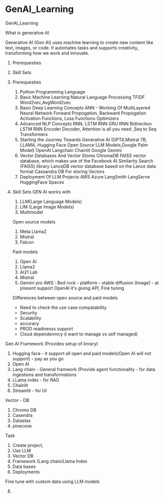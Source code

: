 # GenAI_Learning
GenAI_Learning

What is generative AI

Generative AI (Gen AI) uses machine learning to create new content like text, images, or code. It automates tasks and supports creativity, transforming how we work and innovate.

1. Prerequesties
2. Skill Sets

1. Prerequesties
      1. Python Programming Language 
      2. Basic Machine Learning Natural Language Processing 
          TFIDF
          Word2vec,AvgWord2vec
      3. Basic Deep Learning Concepts 
          ANN - Working Of MultiLayered Neural Network
          Forward Propogation, Backward Propogation
          Activation Functions, Loss Functions
          Optimizers
      4. Advanced NLP Concepts 
          RNN, LSTM RNN
          GRU RNN
          Bidirection LSTM RNN
          Encoder Decoder, Attention is all you need ,Seq to Seq
          Transformers
      5. Starting the Journey Towards Generative AI (GPT4,Mistral 7B, LLAMA, Hugging Face Open Source LLM Models,Google Palm Model)
      OpenAI
      Langchain
      Chainlit
      Google Gemini
      5. Vector Databases And Vector Stores
      ChromaDB
        FAISS vector database, which makes use of the Facebook AI Similarity Search (FAISS) library
        LanceDB vector database based on the Lance data format
        Cassandra DB For storing Vectors
      6. Deployment Of LLM Projects
        AWS
        Azure
        LangSmith
        LangServe
        HuggingFace Spaces
2. Skill Sets
   GEN AI works with
   1. LLM(Large Language Models)
   2. LIM (Large Image Models)
   3. Multimodel

   Open source models
    1. Meta Llama2
    2. Mistral
    3. Falcon
       
   Paid models
    1. Open AI
    2. Llama2
    3. AI21 Lab
    4. Mistral
    5. Gemini pro
   AWS : Bed rock - platform - stable diffusion (Image) - at present support OpenAI
  it's giving API, Fine tuning
   
   Differences between open source and paid models
    - Need to check the use case compatability
    - Security
    - Scalability
    - accuracy
    - PROD readinesss support
    - Cloud dependenmcy (i want to manage vs self managed)

Gen AI Framework (Provides setup of linrary)
1. Hugging face - it support all open and paid models(Open AI will not support) - pay as you go
2. Open AI
3. Lang chain - General framwork (Provide agent functionality - for data ingestions and transformations
4. LLama index - for RAG
5. Chainlit
6. Streamlit - for UI

Vector - DB
1. Chromo DB
2. Casendra
3. Datastax
4. pinecone

Task
1. Create project,
2. Use LLM
3. Vector DB
4. Framework (Lang chain/Llama Index
5. Data bases
6. Deployments

Fine tune with custom data using LLM models

8. 
